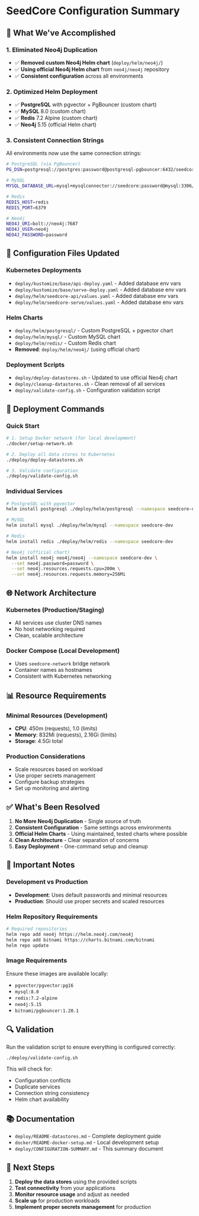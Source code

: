 # SeedCore Configuration Summary

## 🎯 What We've Accomplished

### 1. **Eliminated Neo4j Duplication**
- ✅ **Removed custom Neo4j Helm chart** (`deploy/helm/neo4j/`)
- ✅ **Using official Neo4j Helm chart** from `neo4j/neo4j` repository
- ✅ **Consistent configuration** across all environments

### 2. **Optimized Helm Deployment**
- ✅ **PostgreSQL** with pgvector + PgBouncer (custom chart)
- ✅ **MySQL** 8.0 (custom chart)
- ✅ **Redis** 7.2 Alpine (custom chart)
- ✅ **Neo4j** 5.15 (official Helm chart)

### 3. **Consistent Connection Strings**
All environments now use the same connection strings:
```bash
# PostgreSQL (via PgBouncer)
PG_DSN=postgresql://postgres:password@postgresql-pgbouncer:6432/seedcore

# MySQL
MYSQL_DATABASE_URL=mysql+mysqlconnector://seedcore:password@mysql:3306/seedcore

# Redis
REDIS_HOST=redis
REDIS_PORT=6379

# Neo4j
NEO4J_URI=bolt://neo4j:7687
NEO4J_USER=neo4j
NEO4J_PASSWORD=password
```

## 🔧 Configuration Files Updated

### Kubernetes Deployments
- `deploy/kustomize/base/api-deploy.yaml` - Added database env vars
- `deploy/kustomize/base/serve-deploy.yaml` - Added database env vars
- `deploy/helm/seedcore-api/values.yaml` - Added database env vars
- `deploy/helm/seedcore-serve/values.yaml` - Added database env vars

### Helm Charts
- `deploy/helm/postgresql/` - Custom PostgreSQL + pgvector chart
- `deploy/helm/mysql/` - Custom MySQL chart
- `deploy/helm/redis/` - Custom Redis chart
- **Removed**: `deploy/helm/neo4j/` (using official chart)

### Deployment Scripts
- `deploy/deploy-datastores.sh` - Updated to use official Neo4j chart
- `deploy/cleanup-datastores.sh` - Clean removal of all services
- `deploy/validate-config.sh` - Configuration validation script

## 🚀 Deployment Commands

### Quick Start
```bash
# 1. Setup Docker network (for local development)
./docker/setup-network.sh

# 2. Deploy all data stores to Kubernetes
./deploy/deploy-datastores.sh

# 3. Validate configuration
./deploy/validate-config.sh
```

### Individual Services
```bash
# PostgreSQL with pgvector
helm install postgresql ./deploy/helm/postgresql --namespace seedcore-dev

# MySQL
helm install mysql ./deploy/helm/mysql --namespace seedcore-dev

# Redis
helm install redis ./deploy/helm/redis --namespace seedcore-dev

# Neo4j (official chart)
helm install neo4j neo4j/neo4j --namespace seedcore-dev \
  --set neo4j.password=password \
  --set neo4j.resources.requests.cpu=200m \
  --set neo4j.resources.requests.memory=256Mi
```

## 🌐 Network Architecture

### Kubernetes (Production/Staging)
- All services use cluster DNS names
- No host networking required
- Clean, scalable architecture

### Docker Compose (Local Development)
- Uses `seedcore-network` bridge network
- Container names as hostnames
- Consistent with Kubernetes networking

## 📊 Resource Requirements

### Minimal Resources (Development)
- **CPU**: 450m (requests), 1.0 (limits)
- **Memory**: 832Mi (requests), 2.16Gi (limits)
- **Storage**: 4.5Gi total

### Production Considerations
- Scale resources based on workload
- Use proper secrets management
- Configure backup strategies
- Set up monitoring and alerting

## ✅ What's Been Resolved

1. **No More Neo4j Duplication** - Single source of truth
2. **Consistent Configuration** - Same settings across environments
3. **Official Helm Charts** - Using maintained, tested charts where possible
4. **Clean Architecture** - Clear separation of concerns
5. **Easy Deployment** - One-command setup and cleanup

## 🚨 Important Notes

### Development vs Production
- **Development**: Uses default passwords and minimal resources
- **Production**: Should use proper secrets and scaled resources

### Helm Repository Requirements
```bash
# Required repositories
helm repo add neo4j https://helm.neo4j.com/neo4j
helm repo add bitnami https://charts.bitnami.com/bitnami
helm repo update
```

### Image Requirements
Ensure these images are available locally:
- `pgvector/pgvector:pg16`
- `mysql:8.0`
- `redis:7.2-alpine`
- `neo4j:5.15`
- `bitnami/pgbouncer:1.20.1`

## 🔍 Validation

Run the validation script to ensure everything is configured correctly:
```bash
./deploy/validate-config.sh
```

This will check for:
- Configuration conflicts
- Duplicate services
- Connection string consistency
- Helm chart availability

## 📚 Documentation

- `deploy/README-datastores.md` - Complete deployment guide
- `docker/README-docker-setup.md` - Local development setup
- `deploy/CONFIGURATION-SUMMARY.md` - This summary document

## 🎉 Next Steps

1. **Deploy the data stores** using the provided scripts
2. **Test connectivity** from your applications
3. **Monitor resource usage** and adjust as needed
4. **Scale up** for production workloads
5. **Implement proper secrets management** for production


